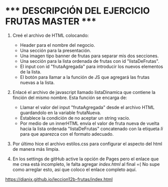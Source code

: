 # *** DESCRIPCIÓN DEL EJERCICIO FRUTAS MASTER ***

1. Creé el archivo de HTML colocando:
   * Header para el nombre del negocio.
   * Una sección para la presentación.
   * Una imagen tipo banner de frutas para separar mis dos secciones.
   * Una sección para la lista ordenada de frutas con id "listaDeFrutas".
   * El input con id "frutaAgregada" para introducir los nuevos elementos de la lista.
   * El botón para llamar a la función de JS que agregará las frutas nuevas a la lista.

2. Enlacé el archivo de javascript llamado listaDinamica que contiene la finción del mismo nombre. Esta función se encarga de:
   * Llamar el valor del input "frutaAgregada" desde el archivo HTML guardandolo en la variable frutaNueva.
   * Establece la condición de no aceptar un string vacío.
   * Por medio de un innerHTML envía el valor de fruta nueva de vuelta hacia la lista ordenada "listaDeFrutas" concatenado con la etiqueta *li* para que aparezca con el formato adecuado.

3. Por último hice el archivo estilos.css para configurar el aspecto del html de manera más limpia.


4. En los settings de gitHub active la opción de Pages pero el enlace que me crea está incompleto, le falta agregar *index.html* al final =(  No supe como arreglar esto, así que coloco el enlace completo aquí.

https://dianix.github.io/leccion12b-frutas/index.html